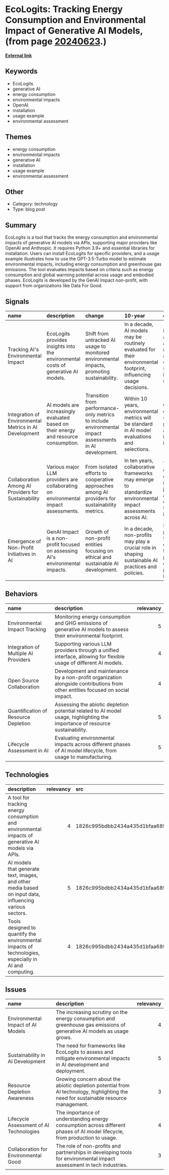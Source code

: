 # __EcoLogits: Tracking Energy Consumption and Environmental Impact of Generative AI Models__, (from page [20240623](https://kghosh.substack.com/p/20240623).)

__[External link](https://ecologits.ai/)__



## Keywords

* EcoLogits
* generative AI
* energy consumption
* environmental impacts
* OpenAI
* installation
* usage example
* environmental assessment

## Themes

* energy consumption
* environmental impacts
* generative AI
* installation
* usage example
* environmental assessment

## Other

* Category: technology
* Type: blog post

## Summary

EcoLogits is a tool that tracks the energy consumption and environmental impacts of generative AI models via APIs, supporting major providers like OpenAI and Anthropic. It requires Python 3.9+ and essential libraries for installation. Users can install EcoLogits for specific providers, and a usage example illustrates how to use the GPT-3.5-Turbo model to estimate environmental impacts, including energy consumption and greenhouse gas emissions. The tool evaluates impacts based on criteria such as energy consumption and global warming potential across usage and embodied phases. EcoLogits is developed by the GenAI Impact non-profit, with support from organizations like Data For Good.

## Signals

| name                                                   | description                                                                          | change                                                                                                  | 10-year                                                                                                           | driving-force                                                                                      |   relevancy |
|:-------------------------------------------------------|:-------------------------------------------------------------------------------------|:--------------------------------------------------------------------------------------------------------|:------------------------------------------------------------------------------------------------------------------|:---------------------------------------------------------------------------------------------------|------------:|
| Tracking AI's Environmental Impact                     | EcoLogits provides insights into the environmental costs of generative AI models.    | Shift from untracked AI usage to monitored environmental impacts, promoting sustainability.             | In a decade, AI models may be routinely evaluated for their environmental footprint, influencing usage decisions. | Increasing awareness and regulation around environmental sustainability in technology usage.       |           4 |
| Integration of Environmental Metrics in AI Development | AI models are increasingly evaluated based on their energy and resource consumption. | Transition from performance-only metrics to include environmental impact assessments in AI development. | Within 10 years, environmental metrics will be standard in AI model evaluations and selections.                   | Growing demand for sustainable practices and accountability in tech industries.                    |           5 |
| Collaboration Among AI Providers for Sustainability    | Various major LLM providers are collaborating on environmental impact assessments.   | From isolated efforts to cooperative approaches among AI providers for sustainability metrics.          | In ten years, collaborative frameworks may emerge to standardize environmental impact assessments across AI.      | The urgency of climate change necessitates joint efforts among tech companies for greater impact.  |           4 |
| Emergence of Non-Profit Initiatives in AI              | GenAI Impact is a non-profit focused on assessing AI's environmental impacts.        | Growth of non-profit entities focusing on ethical and sustainable AI development.                       | In a decade, non-profits may play a crucial role in shaping sustainable AI practices and policies.                | Societal pressure and funding for ethical technology practices are driving non-profit initiatives. |           3 |

## Behaviors

| name                                 | description                                                                                                                    |   relevancy |
|:-------------------------------------|:-------------------------------------------------------------------------------------------------------------------------------|------------:|
| Environmental Impact Tracking        | Monitoring energy consumption and GHG emissions of generative AI models to assess their environmental footprint.               |           5 |
| Integration of Multiple AI Providers | Supporting various LLM providers through a unified interface, allowing for flexible usage of different AI models.              |           4 |
| Open Source Collaboration            | Development and maintenance by a non-profit organization alongside contributions from other entities focused on social impact. |           4 |
| Quantification of Resource Depletion | Assessing the abiotic depletion potential related to AI model usage, highlighting the importance of resource sustainability.   |           5 |
| Lifecycle Assessment in AI           | Evaluating environmental impacts across different phases of AI model lifecycle, from usage to manufacturing.                   |           5 |

## Technologies

| description                                                                                             |   relevancy | src                              |
|:--------------------------------------------------------------------------------------------------------|------------:|:---------------------------------|
| A tool for tracking energy consumption and environmental impacts of generative AI models via APIs.      |           4 | 1826c995bdbb2434a435d1bfaa689553 |
| AI models that generate text, images, and other media based on input data, influencing various sectors. |           5 | 1826c995bdbb2434a435d1bfaa689553 |
| Tools designed to quantify the environmental impacts of technologies, especially in AI and computing.   |           4 | 1826c995bdbb2434a435d1bfaa689553 |

## Issues

| name                                    | description                                                                                                                          |   relevancy |
|:----------------------------------------|:-------------------------------------------------------------------------------------------------------------------------------------|------------:|
| Environmental Impact of AI Models       | The increasing scrutiny on the energy consumption and greenhouse gas emissions of generative AI models as usage grows.               |           4 |
| Sustainability in AI Development        | The need for frameworks like EcoLogits to assess and mitigate environmental impacts in AI development and deployment.                |           5 |
| Resource Depletion Awareness            | Growing concern about the abiotic depletion potential from AI technology, highlighting the need for sustainable resource management. |           3 |
| Lifecycle Assessment of AI Technologies | The importance of understanding energy consumption across different phases of AI model lifecycle, from production to usage.          |           4 |
| Collaboration for Environmental Good    | The role of non-profits and partnerships in developing tools for environmental impact assessment in tech industries.                 |           3 |